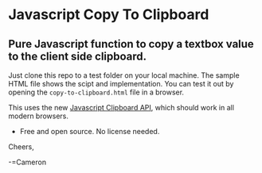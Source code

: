 # Javascript Copy To Clipboard #

## Pure Javascript function to copy a textbox value to the client side clipboard.

Just clone this repo to a test folder on your local machine. The sample HTML file shows the scipt and implementation. You can test it out by opening the ```copy-to-clipboard.html``` file in a browser.

This uses the new [Javascript Clipboard API](https://developer.mozilla.org/en-US/docs/Web/API/Clipboard_API), which should work in all modern browsers.

* Free and open source. No license needed.

Cheers,

-=Cameron

